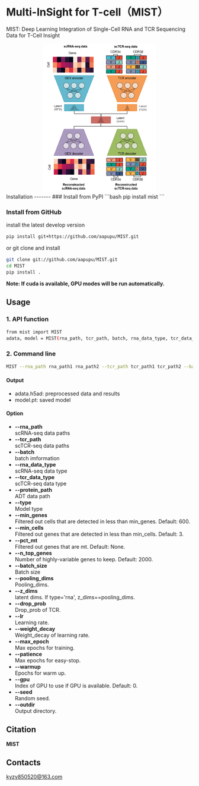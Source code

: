 # Multi-InSight for T-cell（MIST）
MIST: Deep Learning Integration of Single-Cell RNA and TCR Sequencing Data for T-Cell Insight

<div align=center><img  height="400" src=https://github.com/aapupu/MIST/blob/main/docs/MIST.jpg>
<div align=left>
Installation
-------
### Install from PyPI
```bash
pip install mist
```

### Install from GitHub
install the latest develop version
```bash
pip install git+https://github.com/aapupu/MIST.git
```
or git clone and install
```bash
git clone git://github.com/aapupu/MIST.git
cd MIST
pip install .
```

**Note: If cuda is available, GPU modes will be run automatically.**

Usage
-------
### 1. API function
```bash
from mist import MIST
adata, model = MIST(rna_path, tcr_path, batch, rna_data_type, tcr_data_type, type)
```

### 2. Command line
```bash
MIST --rna_path rna_path1 rna_path2 --tcr_path tcr_path1 tcr_path2 --batch batch1 batch2 --rna_data_type h5ad --tcr_data_type 10X --type multi
```

#### Output 
- adata.h5ad: preprocessed data and results
- model.pt: saved model

#### Option
- **--rna_path**<br />scRNA-seq data paths
- **--tcr_path**<br />scTCR-seq data paths
- **--batch**<br />batch imformation
- **--rna_data_type**<br />scRNA-seq data type
- **--tcr_data_type**<br />scTCR-seq data type
- **--protein_path**<br />ADT data path
- **--type**<br />Model type
- **--min_genes**<br />Filtered out cells that are detected in less than min_genes. Default: 600.
- **--min_cells**<br />Filtered out genes that are detected in less than min_cells. Default: 3.
- **--pct_mt**<br />Filtered out genes that are mt. Default: None.
- **--n_top_genes**<br />Number of highly-variable genes to keep. Default: 2000.
- **--batch_size**<br />Batch size
- **--pooling_dims**<br />Pooling_dims.
- **--z_dims**<br />latent dims. If type='rna', z_dims==pooling_dims.
- **--drop_prob**<br />Drop_prob of TCR.
- **--lr**<br />Learning rate.
- **--weight_decay**<br />Weight_decay of learning rate.
- **--max_epoch**<br />Max epochs for training. 
- **--patience**<br />Max epochs for easy-stop.
- **--warmup**<br />Epochs for warm up.
- **--gpu**<br />Index of GPU to use if GPU is available. Default: 0.
- **--seed**<br />Random seed.
- **--outdir**<br />Output directory.

Citation
-------
**MIST**

Contacts
-------
kyzy850520@163.com
